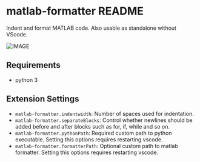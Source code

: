 # matlab-formatter README

Indent and format MATLAB code.
Also usable as standalone without VScode.

![IMAGE](images/example.gif)

## Requirements
- python 3

## Extension Settings
* `matlab-formatter.indentwidth`: Number of spaces used for indentation.
* `matlab-formatter.separateBlocks`: Control whether newlines should be added before and after blocks such as for, if, while and so on.
* `matlab-formatter.pythonPath`: Required custom path to python executable. Setting this options requires restarting vscode.
* `matlab-formatter.formatterPath`: Optional custom path to matlab formatter. Setting this options requires restarting vscode.
